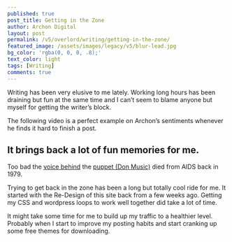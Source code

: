 ```yaml
---
published: true
post_title: Getting in the Zone
author: Archon Digital
layout: post
permalink: /v5/overlord/writing/getting-in-the-zone/
featured_image: /assets/images/legacy/v5/blur-lead.jpg
bg_color: 'rgba(0, 0, 0, .8);'
text_color: light
tags: [Writing]
comments: true
---
```

Writing has been very elusive to me lately. Working long hours has been draining but fun at the same time and I can&#8217;t seem to blame anyone but myself for getting the writer&#8217;s block.

The following video is a perfect example on Archon&#8217;s sentiments whenever he finds it hard to finish a post.  
<!--more-->



## It brings back a lot of fun memories for me.

Too bad the <a href="http://en.wikipedia.org/wiki/Richard_Hunt_%28puppeteer%29" target="_blank">voice behind</a> the <a href="http://en.wikipedia.org/wiki/Don_Music" target="_blank">puppet (Don Music)</a> died from AIDS back in 1979.

Trying to get back in the zone has been a long but totally cool ride for me. It started with the Re-Design of this site back from a few weeks ago. Getting my CSS and wordpress loops to work well together did take a lot of time.

It might take some time for me to build up my traffic to a healthier level. Probably when I start to improve my posting habits and start cranking up some free themes for downloading.